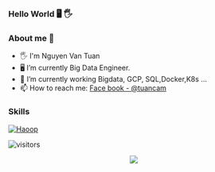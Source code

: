 ### Hello World 🖥️ 🖐️

### About me 🐬

- 🖐️ I'm Nguyen Van Tuan
- 🖥️ I’m currently Big Data Engineer.
- 🌱 I’m currently working Bigdata, GCP, SQL,Docker,K8s ... 
- 📫 How to reach me: [Face book - @tuancam](https://www.facebook.com/tuanbacam)

### Skills

 [![Haoop](https://img.shields.io/badge/bigdata-hadoop-yellow)](#)


 ![visitors](https://visitor-badge.glitch.me/badge?page_id=tuancamtbtx&left_color=green&right_color=red)

<p align="center">
  <img src="https://repobeats.axiom.co/api/embed/2e8a7c2d711af9daddd34f9791143e7554c35d0f.svg" />
</p>

<!--START_SECTION:waka-->
<!--END_SECTION:waka-->
